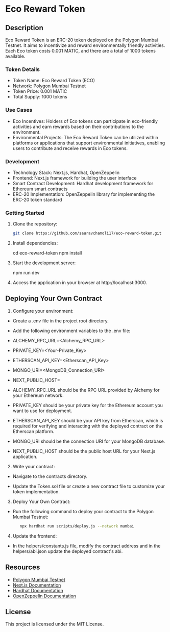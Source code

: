 # Eco Reward Token

## Description

Eco Reward Token is an ERC-20 token deployed on the Polygon Mumbai Testnet. It aims to incentivize and reward environmentally friendly activities. Each Eco token costs 0.001 MATIC, and there are a total of 1000 tokens available.

### Token Details

- Token Name: Eco Reward Token (ECO)
- Network: Polygon Mumbai Testnet
- Token Price: 0.001 MATIC
- Total Supply: 1000 tokens

### Use Cases

- Eco Incentives: Holders of Eco tokens can participate in eco-friendly activities and earn rewards based on their contributions to the environment.
- Environmental Projects: The Eco Reward Token can be utilized within platforms or applications that support environmental initiatives, enabling users to contribute and receive rewards in Eco tokens.

### Development

- Technology Stack: Next.js, Hardhat, OpenZeppelin
- Frontend: Next.js framework for building the user interface
- Smart Contract Development: Hardhat development framework for Ethereum smart contracts
- ERC-20 Implementation: OpenZeppelin library for implementing the ERC-20 token standard

### Getting Started

1. Clone the repository:

   ```bash
   git clone https://github.com/sauravchamoli17/eco-reward-token.git

2. Install dependencies:

   cd eco-reward-token
   npm install

3. Start the development server:
   
   npm run dev

4. Access the application in your browser at http://localhost:3000.

## Deploying Your Own Contract

1. Configure your environment:

-  Create a .env file in the project root directory.
-  Add the following environment variables to the .env file:
-  ALCHEMY_RPC_URL=<Alchemy_RPC_URL>
-  PRIVATE_KEY=<Your-Private_Key>
-  ETHERSCAN_API_KEY=<Etherscan_API_Key>
-  MONGO_URI=<MongoDB_Connection_URI>
-  NEXT_PUBLIC_HOST=<Deployed-Public-Url>

- ALCHEMY_RPC_URL should be the RPC URL provided by Alchemy for your Ethereum network.

- PRIVATE_KEY should be your private key for the Ethereum account you want to use for deployment.

- ETHERSCAN_API_KEY should be your API key from Etherscan, which is required for verifying and interacting with the deployed contract on the Etherscan platform.

- MONGO_URI should be the connection URI for your MongoDB database.

- NEXT_PUBLIC_HOST should be the public host URL for your Next.js application.

2. Write your contract:

-  Navigate to the contracts directory.

-  Update the Token.sol file or create a new contract file to customize your token implementation.

3. Deploy Your Own Contract:

-  Run the following command to deploy your contract to the Polygon Mumbai Testnet:

   ```bash
      npx hardhat run scripts/deploy.js --network mumbai

4. Update the frontend:

-  In the helpers/constants.js file, modify the contract address and in the helpers/abi.json update the deployed contract's abi.

## Resources

- [Polygon Mumbai Testnet](https://mumbai.polygonscan.com/)
- [Next.js Documentation](https://nextjs.org/)
- [Hardhat Documentation](https://hardhat.org/docs)
- [OpenZeppelin Documentation](https://docs.openzeppelin.com/)

## License

This project is licensed under the MIT License.